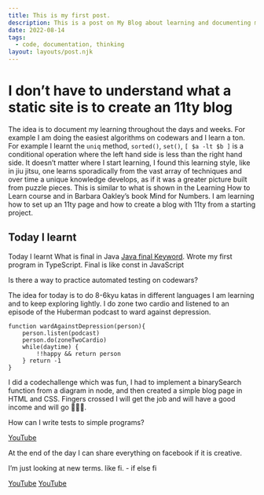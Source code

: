 ```yaml
---
title: This is my first post.
description: This is a post on My Blog about learning and documenting my code learning journey😉.
date: 2022-08-14
tags:
  - code, documentation, thinking
layout: layouts/post.njk
---
```

# I don’t have to understand what a static site is to create an 11ty blog
The idea is to document my learning throughout the days and weeks. For example I am doing the easiest algorithms on codewars and I learn a ton. For example I learnt the `uniq` method, `sorted()`, `set()`, `[ $a -lt $b ]` is a conditional operation where the left hand side is less than the right hand side. It doesn’t matter where I start learning, I found this learning style, like in jiu jitsu, one learns sporadically from the vast array of techniques and over time a unique knowledge develops, as if it was a greater picture built from puzzle pieces. This is similar to what is shown in the Learning How to Learn course and in Barbara Oakley’s book Mind for Numbers. I am learning how to set up an 11ty page and how to create a blog with 11ty from a starting project.

## Today I learnt

Today I learnt
What is final in Java [Java final Keyword](https://www.w3schools.com/java/ref_keyword_final.asp). Wrote my first program in TypeScript. Final is like const in JavaScript

Is there a way to practice automated testing on codewars?

The idea for today is to do 8-6kyu katas in different languages I am learning and to keep exploring lightly. I do zone two cardio and listened to an episode of the Huberman podcast to ward against depression.

```
function wardAgainstDepression(person){
	person.listen(podcast)
	person.do(zoneTwoCardio)
	while(daytime) {
		!!happy && return person
	} return -1
}
```

I did a codechallenge which was fun, I had to implement a binarySearch function from a diagram in node, and then created a simple blog page in HTML and CSS. Fingers crossed I will get the job and will have a good income and will go 🏄🏻‍♂️.

How can I write tests to simple programs?

[YouTube](https://www.youtube.com/watch?v=V5AcjXPSX4Q)

At the end of the day I can share everything on facebook if it is creative.

I’m just looking at new terms. like fi. - if else fi

[YouTube](https://www.youtube.com/watch?v=philyDq8aaw)
[YouTube](https://www.youtube.com/watch?v=E4kc0Aby2vA)
